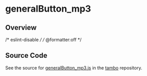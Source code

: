 # generalButton_mp3

## Overview

/* eslint-disable */
/* @formatter:off */



## Source Code

See the source for [generalButton_mp3.js](https://github.com/phetsims/tambo/blob/main/sounds/generalButton_mp3.js) in the [tambo](https://github.com/phetsims/tambo) repository.
